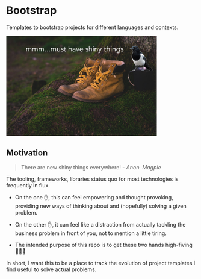 # Bootstrap

Templates to bootstrap projects for different languages and contexts.

<img src="./images/bootstrap.jpg" alt="picture of a pair of walking boots and a 
magpie saying 'must have shiny things'" width="400"/>

## Motivation

> There are new shiny things everywhere!
> \- _Anon. Magpie_

The tooling, frameworks, libraries status quo for most technologies is frequently in flux.

- On the one ✋, this can feel empowering and thought provoking, providing new ways
  of thinking about and (hopefully) solving a given problem.

- On the other ✋, it can feel like a distraction from actually tackling the business
  problem in front of you, not to mention a little tiring.

- The intended purpose of this repo is to get these two hands high-fiving 🫸💥🫷

In short, I want this to be a place to track the evolution of project templates I find
useful to solve actual problems.

